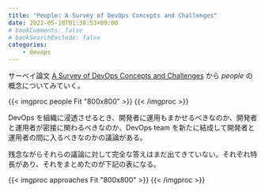 ```yaml
---
title: "People: A Survey of DevOps Concepts and Challenges"
date: 2022-05-18T01:38:53+09:00
# bookComments: false
# bookSearchExclude: false
categories:
    - devops
---
```


サーベイ論文 [A Survey of DevOps Concepts and Challenges](https://arxiv.org/pdf/1909.05409.pdf) から _people_ の概念についてみていく。

{{< imgproc people Fit "800x800" >}}
{{< /imgproc >}}

DevOps を組織に浸透させるとき、開発者に運用もまかせるべきなのか、開発者と運用者が密接に関わるべきなのか、DevOps team を新たに結成して開発者と運用者の間に入るべきなのかの議論がある。

残念ながらそれらの議論に対して完全な答えはまだ出てきていない。それぞれ特長があり、それをまとめたのが下記の表になる。

{{< imgproc approaches Fit "800x800" >}}
{{< /imgproc >}}

